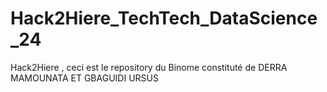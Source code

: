 # Hack2Hiere_TechTech_DataScience_24
Hack2Hiere  , ceci est le repository du Binome constituté de DERRA MAMOUNATA ET GBAGUIDI URSUS
